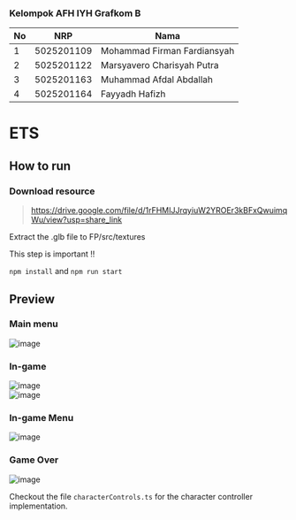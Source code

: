 ### Kelompok AFH IYH Grafkom B

| **No** | **NRP** | **Nama** | 
| ------------- | ------------- | --------- |
| 1 | 5025201109 | Mohammad Firman Fardiansyah |
| 2 | 5025201122 | Marsyavero Charisyah Putra  |
| 3 | 5025201163 | Muhammad Afdal Abdallah     |
| 4 | 5025201164 | Fayyadh Hafizh              |

# ETS

## How to run

### Download resource
> https://drive.google.com/file/d/1rFHMIJJrqyiuW2YROEr3kBFxQwuimqWu/view?usp=share_link

Extract the .glb file to FP/src/textures

This step is important !!

`npm install` and `npm run start`

## Preview

### Main menu
![image](https://user-images.githubusercontent.com/90978855/208448563-7e09a619-1b42-4f97-8e65-e78f291d9a5b.png)
<br>

### In-game 
![image](https://user-images.githubusercontent.com/90978855/208449080-1cecb58f-943c-4917-a30c-19ca9298d242.png)
<br>
![image](https://user-images.githubusercontent.com/90978855/208449150-fad971e1-2349-4e24-a9f3-402df874bd79.png)

### In-game Menu
![image](https://user-images.githubusercontent.com/90978855/208449230-0639941f-c466-422e-8453-af6590c61484.png)
<br>

### Game Over
![image](https://user-images.githubusercontent.com/90978855/208449371-bdc1d328-5df9-48e2-ad70-2dadbe398d8c.png)



Checkout the file `characterControls.ts` for the character controller implementation.
